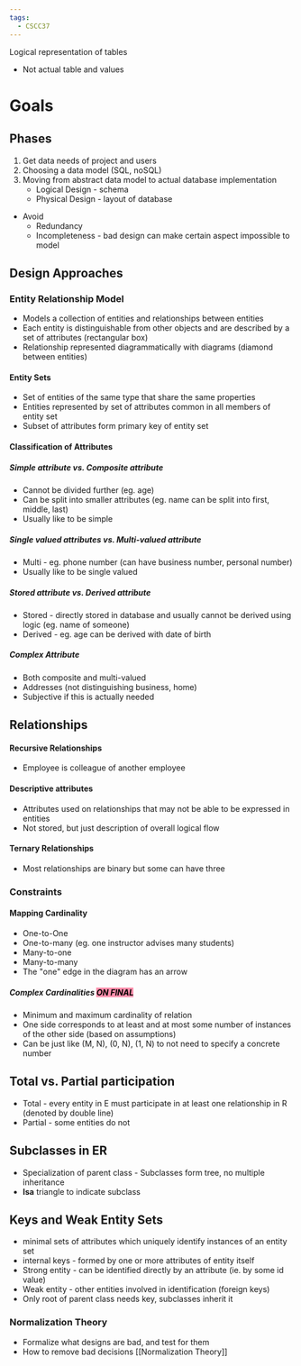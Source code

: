 ```yaml
---
tags:
  - CSCC37
---
```

Logical representation of tables
- Not actual table and values

# Goals
## Phases
1. Get data needs of project and users
2. Choosing a data model (SQL, noSQL)
3. Moving from abstract data model to actual database implementation
	- Logical Design - schema
	- Physical Design - layout of database
- Avoid
	- Redundancy
	- Incompleteness - bad design can make certain aspect impossible to model
## Design Approaches
### Entity Relationship Model
- Models a collection of entities and relationships between entities
- Each entity is distinguishable from other objects and are described by a set of attributes (rectangular box)
- Relationship represented diagrammatically with diagrams (diamond between entities)
#### Entity Sets
- Set of entities of the same type that share the same properties
- Entities represented by set of attributes common in all members of entity set
- Subset of attributes form primary key of entity set
#### Classification of Attributes
##### Simple attribute vs. Composite attribute
- Cannot be divided further (eg. age)
- Can be split into smaller attributes (eg. name can be split into first, middle, last)
- Usually like to be simple
##### Single valued attributes vs. Multi-valued attribute
- Multi - eg. phone number (can have business number, personal number)
- Usually like to be single valued
##### Stored attribute vs. Derived attribute
- Stored - directly stored in database and usually cannot be derived using logic (eg. name of someone)
- Derived - eg. age can be derived with date of birth
##### Complex Attribute
- Both composite and multi-valued
- Addresses (not distinguishing business, home)
- Subjective if this is actually needed
## Relationships
#### Recursive Relationships
- Employee is colleague of another employee
#### Descriptive attributes
- Attributes used on relationships that may not be able to be expressed in entities
- Not stored, but just description of overall logical flow
#### Ternary Relationships
- Most relationships are binary but some can have three
### Constraints
#### Mapping Cardinality
- One-to-One
- One-to-many (eg. one instructor advises many students)
- Many-to-one
- Many-to-many
- The "one" edge in the diagram has an arrow
##### Complex Cardinalities <mark style="background: #FF5582A6;">**ON FINAL**</mark>
- Minimum and maximum cardinality of relation
- One side corresponds to at least and at most some number of instances of the other side (based on assumptions)
- Can be just like (M, N), (0, N), (1, N) to not need to specify a concrete number
## Total vs. Partial participation
- Total - every entity in E must participate in at least one relationship in R (denoted by double line)
- Partial - some entities do not
## Subclasses in ER
- Specialization of parent class - Subclasses form tree, no multiple inheritance
- **Isa** triangle to indicate subclass
## Keys and Weak Entity Sets
- minimal sets of attributes which uniquely identify instances of an entity set
- internal keys - formed by one or more attributes of entity itself
- Strong entity - can be identified  directly by an attribute (ie. by some id value)
- Weak entity - other entities involved in identification (foreign keys)
- Only root of parent class needs key, subclasses inherit it
### Normalization Theory
- Formalize what designs are bad, and test for them
- How to remove bad decisions
[[Normalization Theory]]


